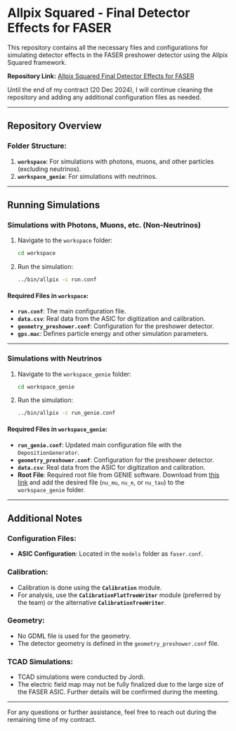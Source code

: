 # Allpix Squared - Final Detector Effects for FASER

This repository contains all the necessary files and configurations for simulating detector effects in the FASER preshower detector using the Allpix Squared framework.

**Repository Link:** [Allpix Squared Final Detector Effects for FASER](https://gitlab.cern.ch/rkotitsa/allpix-squared/-/tree/final_detector_effects_faser?ref_type=heads)

Until the end of my contract (20 Dec 2024), I will continue cleaning the repository and adding any additional configuration files as needed.

---

## Repository Overview

### Folder Structure:
1. **`workspace`**: For simulations with photons, muons, and other particles (excluding neutrinos).
2. **`workspace_genie`**: For simulations with neutrinos.

---

## Running Simulations

### **Simulations with Photons, Muons, etc. (Non-Neutrinos)**
1. Navigate to the `workspace` folder:
   ```bash
   cd workspace
   ```
2. Run the simulation:
   ```bash
   ../bin/allpix -c run.conf
   ```

#### Required Files in `workspace`:
- **`run.conf`**: The main configuration file.
- **`data.csv`**: Real data from the ASIC for digitization and calibration.
- **`geometry_preshower.conf`**: Configuration for the preshower detector.
- **`gps.mac`**: Defines particle energy and other simulation parameters.

---

### **Simulations with Neutrinos**
1. Navigate to the `workspace_genie` folder:
   ```bash
   cd workspace_genie
   ```
2. Run the simulation:
   ```bash
   ../bin/allpix -c run_genie.conf
   ```

#### Required Files in `workspace_genie`:
- **`run_genie.conf`**: Updated main configuration file with the `DepositionGenerator`.
- **`geometry_preshower.conf`**: Configuration for the preshower detector.
- **`data.csv`**: Real data from the ASIC for digitization and calibration.
- **Root File**: Required root file from GENIE software. Download from [this link](https://cernbox.cern.ch/s/dvQ8jFXogZKCCcc) and add the desired file (`nu_mu`, `nu_e`, or `nu_tau`) to the `workspace_genie` folder.

---

## Additional Notes

### Configuration Files:
- **ASIC Configuration**: Located in the `models` folder as `faser.conf`.

### Calibration:
- Calibration is done using the **`Calibration`** module.
- For analysis, use the **`CalibrationFlatTreeWriter`** module (preferred by the team) or the alternative **`CalibrationTreeWriter`**.

### Geometry:
- No GDML file is used for the geometry.
- The detector geometry is defined in the `geometry_preshower.conf` file.

### TCAD Simulations:
- TCAD simulations were conducted by Jordi.
- The electric field map may not be fully finalized due to the large size of the FASER ASIC. Further details will be confirmed during the meeting.

---

For any questions or further assistance, feel free to reach out during the remaining time of my contract.
